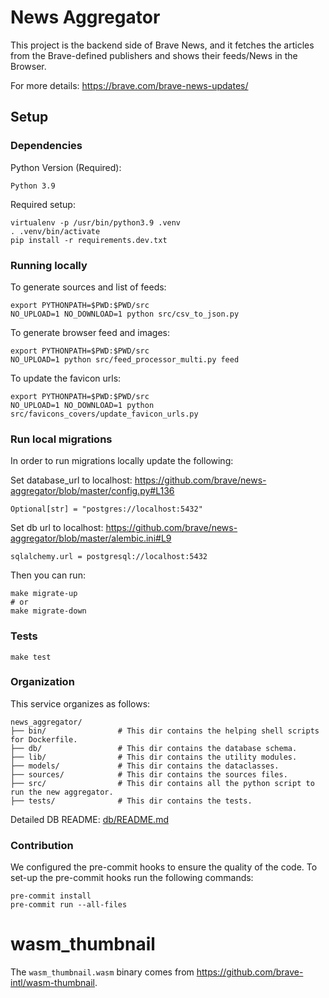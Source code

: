 # News Aggregator
This project is the backend side of Brave News, and it fetches the articles from the Brave-defined publishers and
shows their feeds/News in the Browser.

For more details: https://brave.com/brave-news-updates/

## Setup

### Dependencies
Python Version (Required):

    Python 3.9

Required setup:

    virtualenv -p /usr/bin/python3.9 .venv
    . .venv/bin/activate
    pip install -r requirements.dev.txt


### Running locally

To generate sources and list of feeds:

    export PYTHONPATH=$PWD:$PWD/src
    NO_UPLOAD=1 NO_DOWNLOAD=1 python src/csv_to_json.py

To generate browser feed and images:

    export PYTHONPATH=$PWD:$PWD/src
    NO_UPLOAD=1 python src/feed_processor_multi.py feed

To update the favicon urls:

    export PYTHONPATH=$PWD:$PWD/src
    NO_UPLOAD=1 NO_DOWNLOAD=1 python src/favicons_covers/update_favicon_urls.py

### Run local migrations
In order to run migrations locally update the following:

Set database_url to localhost: 
https://github.com/brave/news-aggregator/blob/master/config.py#L136
```
Optional[str] = "postgres://localhost:5432"
```

Set db url to localhost: https://github.com/brave/news-aggregator/blob/master/alembic.ini#L9
```
sqlalchemy.url = postgresql://localhost:5432
```
Then you can run:
```
make migrate-up
# or
make migrate-down
```


### Tests
```
make test
```

### Organization

This service organizes as follows:
```
news_aggregator/
├── bin/                # This dir contains the helping shell scripts for Dockerfile.
├── db/                 # This dir contains the database schema.
├── lib/                # This dir contains the utility modules.
├── models/             # This dir contains the dataclasses.
├── sources/            # This dir contains the sources files.
├── src/                # This dir contains all the python script to run the new aggregator.
├── tests/              # This dir contains the tests.
```

Detailed DB README: [db/README.md](db/README.md)

### Contribution

We configured the pre-commit hooks to ensure the quality of the code. To set-up the pre-commit hooks run the following
commands:

    pre-commit install
    pre-commit run --all-files


# wasm_thumbnail

The `wasm_thumbnail.wasm` binary comes from <https://github.com/brave-intl/wasm-thumbnail>.
